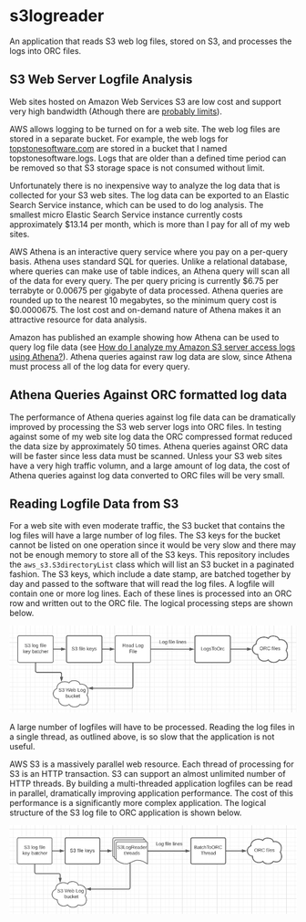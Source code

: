 # s3logreader

An application that reads S3 web log files, stored on S3, and processes the logs into ORC files.

## S3 Web Server Logfile Analysis

Web sites hosted on Amazon Web Services S3 are low cost and support very high bandwidth (Athough there are [probably limits](https://www.theguardian.com/lifeandstyle/2014/dec/17/kim-kardashian-butt-break-the-internet-paper-magazine)). 

AWS allows logging to be turned on for a web site. The web log files are stored in a separate bucket. For example, the web logs for 
[topstonesoftware.com](www.topstonesoftware.com) are stored in a bucket that I named topstonesoftware.logs. Logs that are older than
a defined time period can be removed so that S3 storage space is not consumed without limit.

Unfortunately there is no inexpensive way to analyze the log data that is collected for your S3 web sites.  The log data can be exported to
an Elastic Search Service instance, which can be used to do log analysis. The smallest micro Elastic Search Service instance currently costs approximately $13.14
per month, which is more than I pay for all of my web sites. 

AWS Athena is an interactive query service where you pay on a per-query basis. Athena uses standard SQL for queries. Unlike a relational database, where queries
can make use of table indices, an Athena query will scan all of the data for every query. The per query pricing is currently $6.75 per terrabyte or 0.00675 per gigabyte of data processed.  Athena queries are rounded up to the nearest 10 megabytes, so the minimum query cost is $0.0000675.  The lost cost and on-demand nature of Athena makes it an attractive resource for data analysis.

Amazon has published an example showing how Athena can be used to query log file data (see [How do I analyze my Amazon S3 server access logs using Athena?](https://aws.amazon.com/premiumsupport/knowledge-center/analyze-logs-athena/)). Athena queries against raw log data are slow, since Athena must process all of the log data for every query. 

## Athena Queries Against ORC formatted log data

The performance of Athena queries against log file data can be dramatically improved by processing the S3 web server logs into ORC files. In testing against some of my web site log data the ORC compressed format reduced the data size by approximately 50 times. Athena queries against ORC data will be faster since less data must be scanned. Unless your S3 web sites have a very high traffic volumn, and a large amount of log data, the cost of Athena queries against log data converted to ORC files will be very small.

## Reading Logfile Data from S3

For a web site with even moderate traffic, the S3 bucket that contains the log files will have a large number of log files. The S3 keys for the bucket cannot be listed on one operation since it would be very slow and there may not be enough memory to store all of the S3 keys. This repository includes the ```aws_s3.S3directoryList``` class which will list an S3 bucket in a paginated fashion.  The S3 keys, which include a date stamp, are batched together by day and passed to the software that will read the log files. A logfile will contain one or more log lines. Each of these lines is processed into an ORC row and written out to the ORC file.  The logical processing steps are shown below.

![alt Diagram for threaded S3 log files to ORC](https://github.com/IanLKaplan/s3logreader/blob/master/img/s3_logs_to_orc_one_thread_diagram.png?raw=true)

A large number of logfiles will have to be processed. Reading the log files in a single thread, as outlined above, is so slow that the application is not useful.

AWS S3 is a massively parallel web resource. Each thread of processing for S3 is an HTTP transaction. S3 can support an almost unlimited number of HTTP threads. 
By building a multi-threaded application logfiles can be read in parallel, dramatically improving application performance. The cost of this performance is a significantly more complex application. The logical structure of the S3 log file to ORC application is shown below.

![alt Diagram for threaded S3 log files to ORC](https://github.com/IanLKaplan/s3logreader/blob/master/img/s3_logs_to_orc_diagram.png?raw=true)

